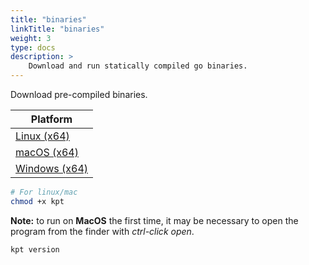 ```yaml
---
title: "binaries"
linkTitle: "binaries"
weight: 3
type: docs
description: >
    Download and run statically compiled go binaries.
---
```


Download pre-compiled binaries.

| Platform
| ------------------------
| [Linux (x64)][linux]
| [macOS (x64)][darwin]
| [Windows (x64)][windows]

```sh
# For linux/mac
chmod +x kpt
```

**Note:** to run on **MacOS** the first time, it may be necessary to open the
program from the finder with *ctrl-click open*.

```sh
kpt version
```

[linux]: https://storage.googleapis.com/kpt-dev/latest/linux_amd64/kpt
[darwin]: https://storage.googleapis.com/kpt-dev/latest/darwin_amd64/kpt
[windows]: https://storage.googleapis.com/kpt-dev/latest/windows_amd64/kpt.exe
